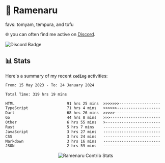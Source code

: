 # 🍜 Ramenaru
favs: tomyam, tempura, and tofu

🌐 you can often find me active on [Discord](https://discordapp.com/users/503291004200157185).

![Discord Badge](https://dcbadge.vercel.app/api/shield/503291004200157185)

## 📊 Stats

Here's a summary of my recent **`coding`** activities:

<!--START_SECTION:waka-->

```txt
From: 15 May 2023 - To: 24 January 2024

Total Time: 319 hrs 19 mins

HTML                       91 hrs 25 mins  >>>>>>>------------------   28.63 %
TypeScript                 71 hrs 4 mins   >>>>>>-------------------   22.26 %
Dart                       68 hrs 26 mins  >>>>>--------------------   21.43 %
Go                         44 hrs 8 mins   >>>----------------------   13.83 %
Other                      6 hrs 55 mins   >------------------------   02.17 %
Rust                       5 hrs 7 mins    -------------------------   01.61 %
JavaScript                 3 hrs 27 mins   -------------------------   01.08 %
CSS                        3 hrs 24 mins   -------------------------   01.07 %
Markdown                   3 hrs 16 mins   -------------------------   01.03 %
JSON                       2 hrs 59 mins   -------------------------   00.94 %
```

<!--END_SECTION:waka-->

<div style="text-align: center;">
   <img align="center" src="https://github-readme-streak-stats.herokuapp.com/?user=Ramenaru&theme=dark&card_width=520" alt="Ramenaru Contrib Stats" />
</div>

